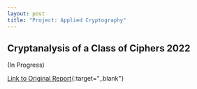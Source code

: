 ```yaml
---
layout: post
title: "Project: Applied Cryptography"
---
```


## Cryptanalysis of a Class of Ciphers 2022

(In Progress)

[Link to Original Report](/assets/cryptanalysis_of_a_class_of_ciphers.pdf){:target="_blank"}
